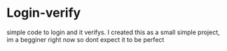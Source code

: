 # Login-verify
simple code to login and it verifys. I created this as a small simple project, im a begginer right now so dont expect it to be perfect
